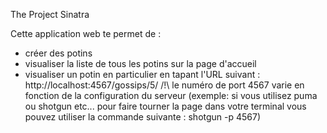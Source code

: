 
The Project Sinatra 

Cette application web te permet de : 
- créer des potins 
- visualiser la liste de tous les potins sur la page d'accueil
- visualiser un potin en particulier en tapant l'URL suivant : http://localhost:4567/gossips/5/
/!\ le numéro de port 4567 varie en fonction de la configuration du serveur (exemple: si vous utilisez puma ou shotgun etc... pour faire tourner la page dans votre terminal vous pouvez utiliser la commande suivante : shotgun -p 4567)